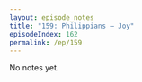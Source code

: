 ```yaml
---
layout: episode_notes
title: "159: Philippians — Joy"
episodeIndex: 162
permalink: /ep/159
---
```

No notes yet.

